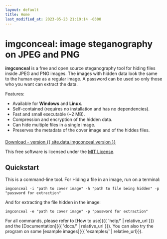 ```yaml
---
layout: default
title: Home
last_modified_at: 2023-05-23 21:19:14 -0300
---
```

# imgconceal: image steganography on JPEG and PNG

**imgconceal** is a free and open source steganography tool for hiding files inside JPEG and PNG images. The images with hidden data look the same to the human eye as a regular image. A password can be used so only those who you want can extract the data.

Features:
* Available for **Windows** and **Linux**.
* Self-contained (requires no installation and has no dependencies).
* Fast and small executable (~2 MB).
* Compression and encryption of the hidden data.
* Can hide multiple files in a single image.
* Preserves the metadata of the cover image and of the hiddes files.

<p style="padding-top: 0.5em;">
    <a href="https://github.com/tbpaolini/imgconceal/releases/tag/v{{ site.data.imgconceal.version }}" id="download" title="Get the latest release of imgconceal" rel="external" target="_blank">
    Download - version {{ site.data.imgconceal.version }}
    </a>
</p>

This free software is licensed under the <a href="https://github.com/tbpaolini/imgconceal/blob/master/License.txt" rel="license" target="_blank">MIT License</a>.

## Quickstart

This is a command-line tool. For Hiding a file in an image, run on a terminal:
```shell
imgconceal -i "path to cover image" -h "path to file being hidden" -p "password for extraction"
```
And for extracting the file hidden in the image:
```shell
imgconceal -e "path to cover image" -p "password for extraction"
```

For all commands, please refer to [How to use]({{ 'help/' | relative_url }}) and the [Documentation]({{ 'docs/' | relative_url }}). You can also try the program on some [example images]({{ 'examples/' | relative_url}}).

